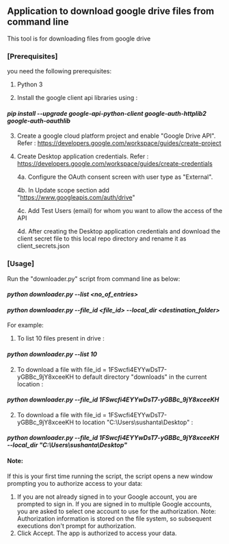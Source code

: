 ## Application to download google drive files from command line
This tool is for downloading files from google drive

### [Prerequisites]
you need the following prerequisites:

1. Python 3

2. Install the google client api libraries using :

#### _pip install --upgrade google-api-python-client google-auth-httplib2 google-auth-oauthlib_

3. Create a google cloud platform project and enable "Google Drive API". Refer :
https://developers.google.com/workspace/guides/create-project

4. Create Desktop application credentials. Refer :
https://developers.google.com/workspace/guides/create-credentials

    4a. Configure the OAuth consent screen with user type as "External". 
    
    4b. In Update scope section add "https://www.googleapis.com/auth/drive"
    
    4c. Add Test Users (email) for whom you want to allow the access of the API
    
    4d. After creating the Desktop application credentials and download the client secret file to this local repo directory and rename it as client_secrets.json
    

### [Usage]
 
Run the "downloader.py" script from command line as below:

#### _python downloader.py --list <no_of_entries>_

#### _python downloader.py --file_id <file_id> --local_dir <destination_folder>_

For example:

1. To list 10 files present in drive :

#### _python downloader.py --list 10_

2. To download a file with file_id = 1FSwcfi4EYYwDsT7-yGBBc_9jY8xceeKH to default directory "downloads" in the current location : 

#### _python downloader.py --file_id 1FSwcfi4EYYwDsT7-yGBBc_9jY8xceeKH_

2. To download a file with file_id = 1FSwcfi4EYYwDsT7-yGBBc_9jY8xceeKH to location "C:\Users\sushanta\Desktop" :

#### _python downloader.py --file_id 1FSwcfi4EYYwDsT7-yGBBc_9jY8xceeKH --local_dir "C:\Users\sushanta\Desktop"_



#### Note:
If this is your first time running the script, the script opens a new window prompting you to authorize access to your data:

1. If you are not already signed in to your Google account, you are prompted to sign in. 
   If you are signed in to multiple Google accounts, you are asked to select one account to use for the authorization.
   Note: Authorization information is stored on the file system, so subsequent executions don't prompt for authorization.
2. Click Accept. The app is authorized to access your data.
